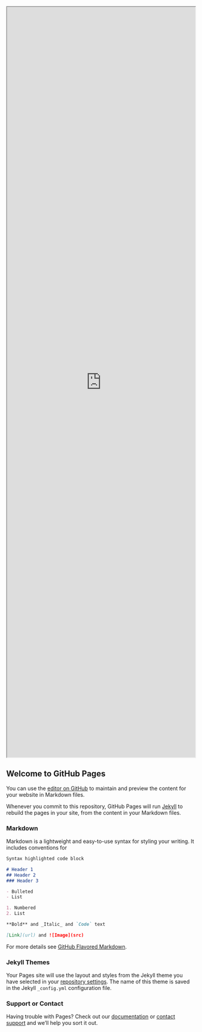 <iframe src="https://docs.google.com/document/d/e/2PACX-1vQgnvBE0ZZ0uHweifsBQJ9jpb9qspadvYgaGfZYw7iOp4O5C7szEqW_1y9Sa8d69oNzOqn9Ax9DmH-r/pub?embedded=true" height="2000px" width="100%"></iframe>

## Welcome to GitHub Pages

You can use the [editor on GitHub](https://github.com/collectifecocitoyenmontreuil/site/edit/master/README.md) to maintain and preview the content for your website in Markdown files.

Whenever you commit to this repository, GitHub Pages will run [Jekyll](https://jekyllrb.com/) to rebuild the pages in your site, from the content in your Markdown files.

### Markdown

Markdown is a lightweight and easy-to-use syntax for styling your writing. It includes conventions for

```markdown
Syntax highlighted code block

# Header 1
## Header 2
### Header 3

- Bulleted
- List

1. Numbered
2. List

**Bold** and _Italic_ and `Code` text

[Link](url) and ![Image](src)
```

For more details see [GitHub Flavored Markdown](https://guides.github.com/features/mastering-markdown/).

<style>
a#forkme_banner {
    display: none;
}
  </style>
### Jekyll Themes

Your Pages site will use the layout and styles from the Jekyll theme you have selected in your [repository settings](https://github.com/collectifecocitoyenmontreuil/site/settings). The name of this theme is saved in the Jekyll `_config.yml` configuration file.

### Support or Contact

Having trouble with Pages? Check out our [documentation](https://help.github.com/categories/github-pages-basics/) or [contact support](https://github.com/contact) and we’ll help you sort it out.
